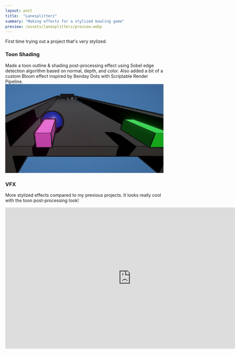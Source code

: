```yaml
---
layout: post
title:  "Lanesplitterz"
summary: "Making effects for a stylized bowling game"
preview: /assets/lanesplitterz/preview.webp
---
```


First time trying out a project that's very stylized.

### Toon Shading
Made a toon outline & shading post-processing effect using Sobel edge detection algorithm based on normal, depth, and color. 
Also added a bit of a custom Bloom effect inspired by Benday Dots with Scriptable Render Pipeline.
![Toon shading](/assets/lanesplitterz/content.webp)

### VFX
More stylized effects compared to my previous projects. It looks really cool with the toon post-processing look!

<iframe width="800" height="450" src="https://www.youtube.com/embed/9SAyBnVn4tU?si=Q_g7Vn8-zRlEG1pG" title="YouTube video player" frameborder="0" allow="accelerometer; autoplay; clipboard-write; encrypted-media; gyroscope; picture-in-picture; web-share" referrerpolicy="strict-origin-when-cross-origin" allowfullscreen></iframe>